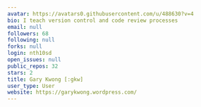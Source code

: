 ```yaml
---
avatar: https://avatars0.githubusercontent.com/u/488630?v=4
bio: I teach version control and code review processes
email: null
followers: 68
following: null
forks: null
login: nth10sd
open_issues: null
public_repos: 32
stars: 2
title: Gary Kwong [:gkw]
user_type: User
website: https://garykwong.wordpress.com/
---
```

